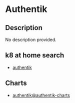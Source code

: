 # Authentik

## Description

No description provided.

## k8 at home search

- [authentik](https://nanne.dev/k8s-at-home-search/#/authentik)

## Charts

- [authentik@authentik-charts](https://charts.goauthentik.io/)
